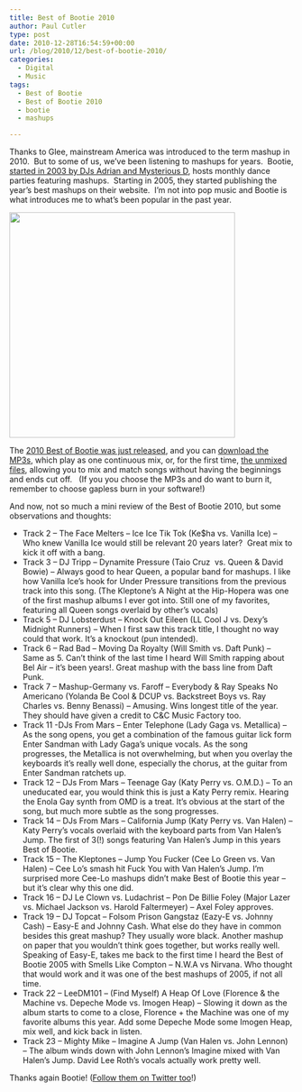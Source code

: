 ```yaml
---
title: Best of Bootie 2010
author: Paul Cutler
type: post
date: 2010-12-28T16:54:59+00:00
url: /blog/2010/12/best-of-bootie-2010/
categories:
  - Digital
  - Music
tags:
  - Best of Bootie
  - Best of Bootie 2010
  - bootie
  - mashups

---
```

Thanks to Glee, mainstream America was introduced to the term mashup in 2010.  But to some of us, we&#8217;ve been listening to mashups for years.  Bootie, [started in 2003 by DJs Adrian and Mysterious D][1], hosts monthly dance parties featuring mashups.  Starting in 2005, they started publishing the year&#8217;s best mashups on their website.  I&#8217;m not into pop music and Bootie is what introduces me to what&#8217;s been popular in the past year.

[<img class="alignnone size-full wp-image-120" title="BestOfBootie2010" src="https://i2.wp.com/www.vinylevolution.com/wp-content/uploads/2010/12/BestOfBootie2010_CD.jpg?resize=400%2C400" alt="" width="400" height="400" data-recalc-dims="1" />][2]

The [2010 Best of Bootie was just released][3], and you can [download the MP3s][4], which play as one continuous mix, or, for the first time, [the unmixed files][5], allowing you to mix and match songs without having the beginnings and ends cut off.   (If you you choose the MP3s and do want to burn it, remember to choose gapless burn in your software!)

And now, not so much a mini review of the Best of Bootie 2010, but some observations and thoughts:

  * Track 2 &#8211; The Face Melters – Ice Ice Tik Tok (Ke$ha vs. Vanilla Ice) &#8211; Who knew Vanilla Ice would still be relevant 20 years later?  Great mix to kick it off with a bang.
  * Track 3 &#8211; DJ Tripp – Dynamite Pressure (Taio Cruz  vs. Queen & David Bowie) &#8211; Always good to hear Queen, a popular band for mashups. I like how Vanilla Ice&#8217;s hook for Under Pressure transitions from the previous track into this song. (The Kleptone&#8217;s A Night at the Hip-Hopera was one of the first mashup albums I ever got into. Still one of my favorites, featuring all Queen songs overlaid by other&#8217;s vocals)
  * Track 5 &#8211; DJ Lobsterdust – Knock Out Eileen (LL Cool J vs. Dexy&#8217;s Midnight Runners) &#8211; When I first saw this track title, I thought no way could that work. It&#8217;s a knockout (pun intended).
  * Track 6 &#8211; Rad Bad – Moving Da Royalty (Will Smith vs. Daft Punk) &#8211; Same as 5. Can&#8217;t think of the last time I heard Will Smith rapping about Bel Air &#8211; it&#8217;s been years!. Great mashup with the bass line from Daft Punk.
  * Track 7 &#8211; Mashup-Germany vs. Faroff – Everybody & Ray Speaks No Americano (Yolanda Be Cool & DCUP vs. Backstreet Boys vs. Ray Charles vs. Benny Benassi) &#8211; Amusing. Wins longest title of the year. They should have given a credit to C&C Music Factory too.
  * Track 11 -DJs From Mars – Enter Telephone (Lady Gaga vs. Metallica) &#8211; As the song opens, you get a combination of the famous guitar lick form Enter Sandman with Lady Gaga&#8217;s unique vocals. As the song progresses, the Metallica is not overwhelming, but when you overlay the keyboards it&#8217;s really well done, especially the chorus, at the guitar from Enter Sandman ratchets up.
  * Track 12 &#8211; DJs From Mars – Teenage Gay (Katy Perry vs. O.M.D.) &#8211; To an uneducated ear, you would think this is just a Katy Perry remix. Hearing the Enola Gay synth from OMD is a treat. It&#8217;s obvious at the start of the song, but much more subtle as the song progresses.
  * Track 14 &#8211; DJs From Mars – California Jump (Katy Perry vs. Van Halen) &#8211; Katy Perry&#8217;s vocals overlaid with the keyboard parts from Van Halen&#8217;s Jump. The first of 3(!) songs featuring Van Halen&#8217;s Jump in this years Best of Bootie.
  * Track 15 &#8211; The Kleptones – Jump You Fucker (Cee Lo Green vs. Van Halen) &#8211; Cee Lo&#8217;s smash hit Fuck You with Van Halen&#8217;s Jump. I&#8217;m surprised more Cee-Lo mashups didn&#8217;t make Best of Bootie this year &#8211; but it&#8217;s clear why this one did.
  * Track 16 &#8211; DJ Le Clown vs. Ludachrist – Pon De Billie Foley (Major Lazer vs. Michael Jackson vs. Harold Faltermeyer) &#8211; Axel Foley approves.
  * Track 19 &#8211; DJ Topcat – Folsom Prison Gangstaz (Eazy-E vs. Johnny Cash) &#8211; Easy-E and Johnny Cash. What else do they have in common besides this great mashup? They usually wore black. Another mashup on paper that you wouldn&#8217;t think goes together, but works really well. Speaking of Easy-E, takes me back to the first time I heard the Best of Bootie 2005 with Smells Like Compton &#8211; N.W.A vs Nirvana. Who thought that would work and it was one of the best mashups of 2005, if not all time.
  * Track 22 &#8211; LeeDM101 – (Find Myself) A Heap Of Love (Florence & the Machine vs. Depeche Mode vs. Imogen Heap) &#8211; Slowing it down as the album starts to come to a close, Florence + the Machine was one of my favorite albums this year. Add some Depeche Mode some Imogen Heap, mix well, and kick back in listen.
  * Track 23 &#8211; Mighty Mike – Imagine A Jump (Van Halen vs. John Lennon) &#8211; The album winds down with John Lennon&#8217;s Imagine mixed with Van Halen&#8217;s Jump. David Lee Roth&#8217;s vocals actually work pretty well.

Thanks again Bootie! ([Follow them on Twitter too][6]!)

 [1]: http://www.bootiemashup.com/about/
 [2]: https://i2.wp.com/www.vinylevolution.com/wp-content/uploads/2010/12/BestOfBootie2010_CD.jpg
 [3]: http://bootiemashup.com/blog/2010/12/best-of-bootie-2010-mixtape-cd-finally-released.html
 [4]: http://www.bootiemashup.com/bestofbootie2010/Best%20of%20Bootie%202010.zip
 [5]: http://www.bootiemashup.com/bestofbootie2010/
 [6]: http://twitter.com/#!/bootiemashup